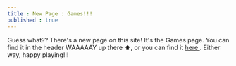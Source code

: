 ```yaml
---
title : New Page : Games!!!
published : true
---
```


<p>Guess what?? There's a new page on this site! It's the Games page. You can find it in the header WAAAAAY up there ⬆, or you can find it <a href = "https://samuraiowl.github.io/games">here </a>. Either way, happy playing!!!</p>
